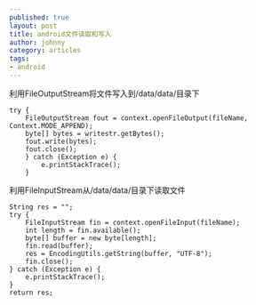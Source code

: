 ```yaml
---
published: true
layout: post
title: android文件读取和写入
author: johnny 
category: articles
tags:
- android
---
```

利用FileOutputStream将文件写入到/data/data/目录下
<!-- more --> 
```
try {
    FileOutputStream fout = context.openFileOutput(fileName, Context.MODE_APPEND);
    byte[] bytes = writestr.getBytes();
    fout.write(bytes);
    fout.close();
    } catch (Exception e) {
    	e.printStackTrace();
    }
```
利用FileInputStream从/data/data/目录下读取文件
```
String res = "";
try {
    FileInputStream fin = context.openFileInput(fileName);
    int length = fin.available();
    byte[] buffer = new byte[length];
    fin.read(buffer);
    res = EncodingUtils.getString(buffer, "UTF-8");
    fin.close();
} catch (Exception e) {
    e.printStackTrace();
}
return res;
```


